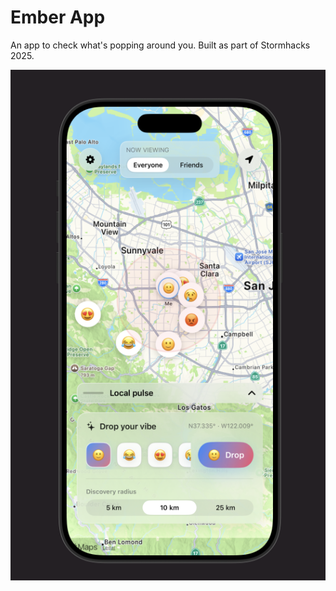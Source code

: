 # Ember App

An app to check what's popping around you. Built as part of Stormhacks 2025.

![Thumbnail](images/thumbnail.png)

